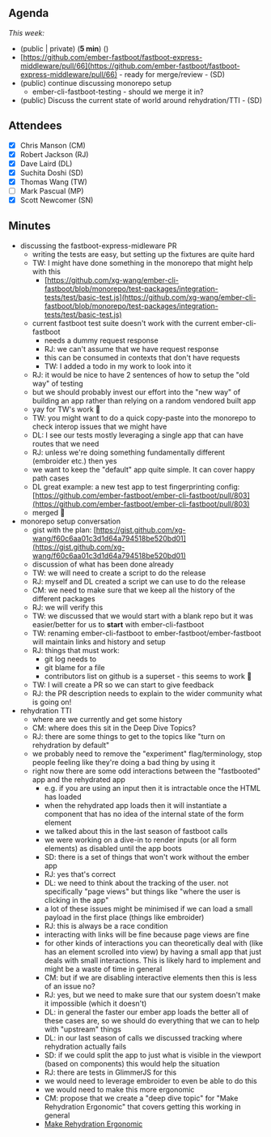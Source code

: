 ## Agenda

*This week:* 

- (public | private) (**5 min**) <agenda item> (<presenter initials>)
- [https://github.com/ember-fastboot/fastboot-express-middleware/pull/66](https://github.com/ember-fastboot/fastboot-express-middleware/pull/66) - ready for merge/review - (SD)
- (public) continue discussing monorepo setup
    - ember-cli-fastboot-testing - should we merge it in?
- (public) Discuss the current state of world around rehydration/TTI - (SD)

## Attendees

- [x]  Chris Manson (CM)
- [x]  Robert Jackson (RJ)
- [x]  Dave Laird (DL)
- [x]  Suchita Doshi (SD)
- [x]  Thomas Wang (TW)
- [ ]  Mark Pascual (MP)
- [x]  Scott Newcomer (SN)

## Minutes

- discussing the fastboot-express-midleware PR
    - writing the tests are easy, but setting up the fixtures are quite hard
    - TW: I might have done something in the monorepo that might help with this
        - [https://github.com/xg-wang/ember-cli-fastboot/blob/monorepo/test-packages/integration-tests/test/basic-test.js](https://github.com/xg-wang/ember-cli-fastboot/blob/monorepo/test-packages/integration-tests/test/basic-test.js)
    - current fastboot test suite doesn't work with the current ember-cli-fastboot
        - needs a dummy request response
        - RJ: we can't assume that we have request response
        - this can be consumed in contexts that don't have requests
        - TW: I added a todo in my work to look into it
    - RJ: it would be nice to have 2 sentences of how to setup the "old way" of testing
    - but we should probably invest our effort into the "new way" of building an app rather than relying on a random vendored built app
    - yay for TW's work 🎉
    - TW: you might want to do a quick copy-paste into the monorepo to check interop issues that we might have
    - DL: I see our tests mostly leveraging a single app that can have routes that we need
    - RJ: unless we're doing something fundamentally different (embroider etc.) then yes
    - we want to keep the "default" app quite simple. It can cover happy path cases
    - DL great example: a new test app to test fingerprinting config: [https://github.com/ember-fastboot/ember-cli-fastboot/pull/803](https://github.com/ember-fastboot/ember-cli-fastboot/pull/803)
    - merged 🎉
- monorepo setup conversation
    - gist with the plan: [https://gist.github.com/xg-wang/f60c6aa01c3d1d64a794518be520bd01](https://gist.github.com/xg-wang/f60c6aa01c3d1d64a794518be520bd01)
    - discussion of what has been done already
    - TW: we will need to create a script to do the release
    - RJ: myself and DL created a script we can use to do the release
    - CM: we need to make sure that we keep all the history of the different packages
    - RJ: we will verify this
    - TW: we discussed that we would start with a blank repo but it was easier/better for us to **start** with ember-cli-fastboot
    - TW: renaming ember-cli-fastboot to ember-fastboot/ember-fastboot will maintain links and history and setup
    - RJ: things that must work:
        - git log needs to
        - git blame for a file
        - contributors list on github is a superset - this seems to work 🎉
    - TW: I will create a PR so we can start to give feedback
    - RJ: the PR description needs to explain to the wider community what is going on!
- rehydration TTI
    - where are we currently and get some history
    - CM: where does this sit in the Deep Dive Topics?
    - RJ: there are some things to get to the topics like "turn on rehydration by default"
    - we probably need to remove the "experiment" flag/terminology, stop people feeling like they're doing a bad thing by using it
    - right now there are some odd interactions between the "fastbooted" app and the rehydrated app
        - e.g. if you are using an input then it is intractable once the HTML has loaded
        - when the rehydrated app loads then it will instantiate a component that has no idea of the internal state of the form element
        - we talked about this in the last season of fastboot calls
        - we were working on a dive-in to render inputs (or all form elements) as disabled until the app boots
        - SD: there is a set of things that won't work without the ember app
        - RJ: yes that's correct
        - DL: we need to think about the tracking of the user. not specifically "page views" but things like "where the user is clicking in the app"
        - a lot of these issues might be minimised if we can load a small payload in the first place (things like embroider)
        - RJ: this is always be a race condition
        - interacting with links will be fine because page views are fine
        - for other kinds of interactions you can theoretically deal with (like has an element scrolled into view) by having a small app that just deals with small interactions. This is likely hard to implement and might be a waste of time in general
        - CM: but if we are disabling interactive elements then this is less of an issue no?
        - RJ: yes, but we need to make sure that our system doesn't make it impossible (which it doesn't)
        - DL: in general the faster our ember app loads the better all of these cases are, so we should do everything that we can to help with "upstream" things
        - DL: in our last season of calls we discussed tracking where rehydration actually fails
        - SD: if we could split the app to just what is visible in the viewport (based on components) this would help the situation
        - RJ: there are tests in GlimmerJS for this
        - we would need to leverage embroider to even be able to do this
        - we would need to make this more ergonomic
        - CM: propose that we create a "deep dive topic" for "Make Rehydration Ergonomic" that covers getting this working in general
        - [Make Rehydration Ergonomic](https://www.notion.so/Make-Rehydration-Ergonomic-8da207c36a8d431c9e0cdd0e9c623926)
